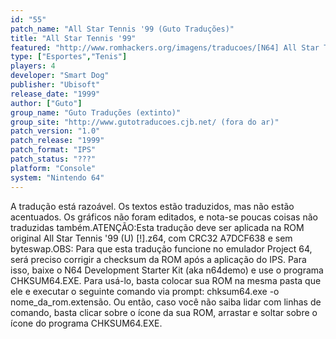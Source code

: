 ```yaml
---
id: "55"
patch_name: "All Star Tennis '99 (Guto Traduções)"
title: "All Star Tennis '99"
featured: "http://www.romhackers.org/imagens/traducoes/[N64] All Star Tennis '99 - Guto - 1.jpg"
type: ["Esportes","Tenis"]
players: 4
developer: "Smart Dog"
publisher: "Ubisoft"
release_date: "1999"
author: ["Guto"]
group_name: "Guto Traduções (extinto)"
group_site: "http://www.gutotraducoes.cjb.net/ (fora do ar)"
patch_version: "1.0"
patch_release: "1999"
patch_format: "IPS"
patch_status: "???"
platform: "Console"
system: "Nintendo 64"
---
```


A tradução está razoável. Os textos estão traduzidos, mas não estão acentuados. Os gráficos não foram editados, e nota-se poucas coisas não traduzidas também.ATENÇÃO:Esta tradução deve ser aplicada na ROM original All Star Tennis '99 (U) [!].z64, com CRC32 A7DCF638 e sem byteswap.OBS: Para que esta tradução funcione no emulador Project 64, será preciso corrigir a checksum da ROM após a aplicação do IPS. Para isso, baixe o N64 Development Starter Kit (aka n64demo) e use o programa CHKSUM64.EXE. Para usá-lo, basta colocar sua ROM na mesma pasta que ele e executar o seguinte comando via prompt: chksum64.exe -o nome_da_rom.extensão. Ou então, caso você não saiba lidar com linhas de comando, basta clicar sobre o ícone da sua ROM, arrastar e soltar sobre o ícone do programa CHKSUM64.EXE.
